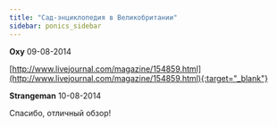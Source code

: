 ```yaml
---
title: "Cад-энциклопедия в Великобритании"
sidebar: ponics_sidebar
---
```


**Oxy** 09-08-2014

[http://www.livejournal.com/magazine/154859.html](http://www.livejournal.com/magazine/154859.html){:target="_blank"}


**Strangeman** 10-08-2014

Спасибо, отличный обзор!


